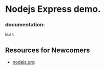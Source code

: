 Nodejs Express demo.
===

### documentation:

    Null

Resources for Newcomers
---
  - [nodejs.org](http://nodejs.org/)
